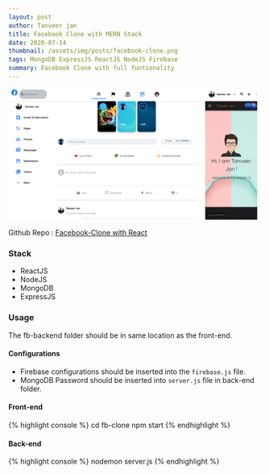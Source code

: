 ```yaml
---
layout: post
author: Tanveer jan
title: Facebook Clone with MERN Stack
date: 2020-07-14
thumbnail: /assets/img/posts/facebook-clone.png
tags: MongoDB ExpressJS ReactJS NodeJS Firebase
summary: Facebook Clone with full funtionality
---
```


![facebook-clone](../assets/img/posts/facebook-clone.png)

Github Repo : [Facebook-Clone with React](https://github.com/tjan90/Facebook-Clone-React)

### Stack
 - ReactJS
 - NodeJS
 - MongoDB
 - ExpressJS

### Usage
The fb-backend folder should be in same location as the front-end.

#### Configurations
 - Firebase configurations should be inserted into the `firebase.js` file.
 - MongoDB Password should be inserted into `server.js` file in back-end folder.


#### Front-end
{% highlight console %}
cd fb-clone
npm start
{% endhighlight %}

#### Back-end
{% highlight console %}
nodemon server.js
{% endhighlight %}
